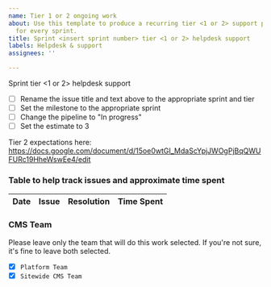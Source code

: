 ```yaml
---
name: Tier 1 or 2 ongoing work
about: Use this template to produce a recurring tier <1 or 2> support placeholder
  for every sprint.
title: Sprint <insert sprint number> tier <1 or 2> helpdesk support
labels: Helpdesk & support
assignees: ''

---
```


Sprint <insert sprint number> tier <1 or 2> helpdesk support

- [ ] Rename the issue title and text above to the appropriate sprint and tier
- [ ] Set the milestone to the appropriate sprint
- [ ] Change the pipeline to "In progress"
- [ ] Set the estimate to 3

Tier 2 expectations here: https://docs.google.com/document/d/15oe0wtGI_MdaScYpjJWOgPjBqQWUFURc19HheWswEe4/edit

### Table to help track issues and approximate time spent
| Date | Issue | Resolution | Time Spent |
| -- | -- | -- | -- |

### CMS Team

Please leave only the team that will do this work selected. If you're not sure, it's fine to leave both selected.

- [x] `Platform Team`
- [x] `Sitewide CMS Team`
